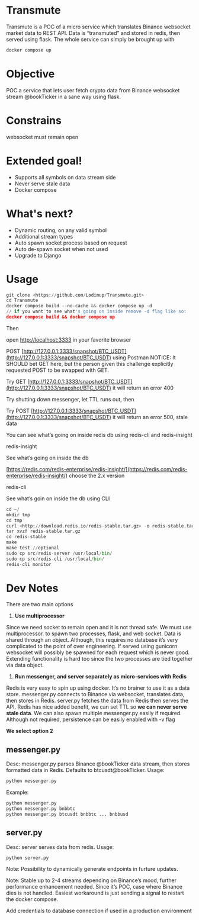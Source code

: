# Transmute
Transmute is a POC of a micro service which translates Binance websocket market data to REST API. Data is “transmuted” and stored in redis, then served using flask. The whole service can simply be brought up with

```python
docker compose up
```
# Objective

POC a service that lets user fetch crypto data from Binance websocket stream <symbol>@bookTicker in a sane way using flask.

# Constrains

websocket must remain open

# Extended goal!

-   Supports all symbols on data stream side
-   Never serve stale data
-   Docker compose

# What's next?
- Dynamic routing, on any valid symbol
- Additional stream types
- Auto spawn socket process based on request
- Auto de-spawn socket when not used
- Upgrade to Django
# Usage

```python
git clone <https://github.com/Lodimup/Transmute.git>
cd Transmute
docker compose build --no-cache && docker compose up -d
// if you want to see what's going on inside remove -d flag like so:
docker compose build && docker compose up

```

Then

open  [](http://localhost:3333/)[http://localhost:3333](http://localhost:3333/)  in your favorite browser

POST  [](http://127.0.0.1:3333/snapshot/BTC_USDT)[http://127.0.0.1:3333/snapshot/BTC_USDT](http://127.0.0.1:3333/snapshot/BTC_USDT)  using Postman
NOTICE: It SHOULD bet GET here, but the person given this challenge explicitly requested POST to be swapped with GET.
  
Try GET  [](http://127.0.0.1:3333/snapshot/BTC_USDT)[http://127.0.0.1:3333/snapshot/BTC_USDT](http://127.0.0.1:3333/snapshot/BTC_USDT)  it will return an error 400

Try shutting down messenger, let TTL runs out, then

Try POST  [](http://127.0.0.1:3333/snapshot/BTC_USDT)[http://127.0.0.1:3333/snapshot/BTC_USDT](http://127.0.0.1:3333/snapshot/BTC_USDT)  it will return an error 500, stale data

You can see what’s going on inside redis db using redis-cli and redis-insight

redis-insight

See what’s going on inside the db

[](https://redis.com/redis-enterprise/redis-insight/)[https://redis.com/redis-enterprise/redis-insight/](https://redis.com/redis-enterprise/redis-insight/)  choose the 2.x version

redis-cli

See what’s goin on inside the db using CLI

```python
cd ~/
mkdir tmp
cd tmp
curl <http://download.redis.io/redis-stable.tar.gz> -o redis-stable.tar.gz
tar xvzf redis-stable.tar.gz
cd redis-stable
make
make test //optional
sudo cp src/redis-server /usr/local/bin/
sudo cp src/redis-cli /usr/local/bin/
redis-cli monitor

```

# Dev Notes

There are two main options

1.  **Use multiprocessor**

Since we need socket to remain open and it is not thread safe. We must use multiprocessor. to spawn two processes, flask, and web socket. Data is shared through an object. Although, this requires no database it’s very complicated to the point of over engineering. If served using gunicorn websocket will possibly be spawned for each request which is never good. Extending functionality is hard too since the two processes are tied together via data object.

1.  **Run messenger, and server separately as micro-services with Redis**

Redis is very easy to spin up using docker. It’s no brainer to use it as a data store.  messenger.py connects to Binance via websocket, translates data, then stores in Redis.  server.py  fetches the data from Redis then serves the API. Redis has nice added benefit, we can set TTL so  **we can never serve stale data**. We can also spawn multiple  messenger.py easily if required. Although not required, persistence can be easily enabled with -v flag

**We select option 2**

## messenger.py

Desc:  messenger.py  parses Binance <symbol>@bookTicker data stream, then stores formatted data in Redis. Defaults to btcusdt@bookTicker. Usage:

```python
python messenger.py
```

Example:

```python
python messenger.py
python messenger.py bnbbtc
python messenger.py btcusdt bnbbtc ... bnbbusd

```

## server.py

Desc:  server  serves data from redis. Usage:

```python
python server.py
```

Note: Possibility to dynamically generate endpoints in furture updates.

Note: Stable up to 2-4 streams depending on Binance’s mood, further performance enhancement needed. Since it’s POC, case where Binance dies is not handled. Easiest workaround is just sending a signal to restart the docker compose.

Add credentials to database connection if used in a production environment
